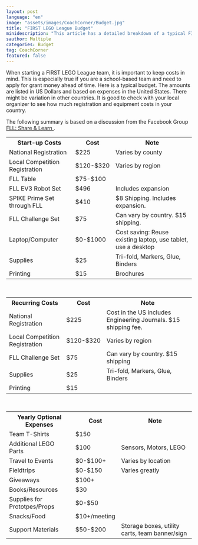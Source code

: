```yaml
---
layout: post
language: "en"
image: "assets/images/CoachCorner/Budget.jpg"
title: "FIRST LEGO League Budget"
minidescription: "This article has a detailed breakdown of a typical FIRST LEGO League budget"
sauthor: Multiple
categories: Budget
tag: CoachCorner
featured: false
---
```


When starting a FIRST LEGO League team, it is important to keep costs in mind. This is especially true if you are a school-based team and need to apply for grant money ahead of time. Here is a typical budget. The amounts are listed in US Dollars and based on expenses in the United States. There might be variation in other countries. It is good to check with your local organizer to see how much registration and equipment costs in your country.

The following summary is based on a discussion from the Facebook Group <a href="https://www.facebook.com/groups/FLLShareandLearn/">FLL: Share & Learn </a>.

<table>
<tr>
<th>Start-up Costs</th>
<th>Cost</th>
<th>Note</th>
</tr>

<tr>
<td>National Registration</td>
<td>$225</td>
<td>Varies by county</td>
</tr>

<tr>
<td>Local Competition Registration</td>
<td>$120-$320</td>
<td>Varies by region</td>
</tr>

<tr>
<td>FLL Table</td>
<td>$75-$100</td>
<td></td>
</tr>

<tr>
<td>FLL EV3 Robot Set</td>
<td>$496</td>
<td> Includes expansion</td>
</tr>

<tr>
<td>SPIKE Prime Set through FLL</td>
<td>$410</td>
<td>$8 Shipping. Includes expansion.</td>
</tr>

<tr>
<td>FLL Challenge Set</td>
<td>$75</td>
<td>Can vary by country. $15 shipping.</td>
</tr>

<tr>
<td>Laptop/Computer</td>
<td>$0-$1000</td>
<td>Cost saving: Reuse existing laptop, use tablet, use a desktop</td>
</tr>

<tr>
<td>Supplies</td>
<td>$25</td>
<td>Tri-fold, Markers, Glue, Binders</td>
</tr>

<tr>
<td>Printing</td>
<td>$15</td>
<td>Brochures</td>
</tr>
</table>
<br>

<table>
<tr>
<th>Recurring Costs</th>
<th>Cost</th>
<th>Note</th>
</tr>

<tr>
<td>National Registration</td>
<td>$225</td>
<td>Cost in the US includes Engineering Journals. $15 shipping fee.</td>
</tr>
<tr>
<td>Local Competition Registration</td>
<td>$120-$320</td>
<td>Varies by region</td>
</tr>

<tr>
<td>FLL Challenge Set</td>
<td>$75</td>
<td>Can vary by country. $15 shipping</td>
</tr>

<tr>
<td>Supplies</td>
<td>$25</td>
<td>Tri-fold, Markers, Glue, Binders</td>
</tr>
</tr>

<tr>
<td>Printing</td>
<td>$15</td>
<td></td>
</tr>
</table>
<br>
<table>
<tr>
<th>Yearly Optional Expenses</th>
<th>Cost</th>
<th>Note</th>
</tr>
<tr>
<td>Team T-Shirts</td>
<td>$150</td>
<td></td>
</tr>
<tr>
<td>Additional LEGO Parts</td>
<td>$100</td>
<td>Sensors, Motors, LEGO</td>
</tr>
<tr>
<td>Travel to Events</td>
<td>$0-$100+</td>
<td>Varies by location</td>
</tr>
<tr>
<td>Fieldtrips</td>
<td>$0-$150</td>
<td>Varies greatly</td>
</tr>
<tr>
<td>Giveaways</td>
<td>$100+</td>
<td></td>
</tr>
<tr>
<td>Books/Resources</td>
<td>$30</td>
<td></td>
</tr>
<tr>
<td>Supplies for Prototpes/Props</td>
<td>$0-$50</td>
<td></td>
</tr>
<tr>
<td>Snacks/Food</td>
<td>$10+/meeting</td>
<td></td>
</tr>
<tr>
<td>Support Materials</td>
<td>$50-$200</td>
<td>Storage boxes, utility carts, team banner/sign</td>
</tr>

</table>
